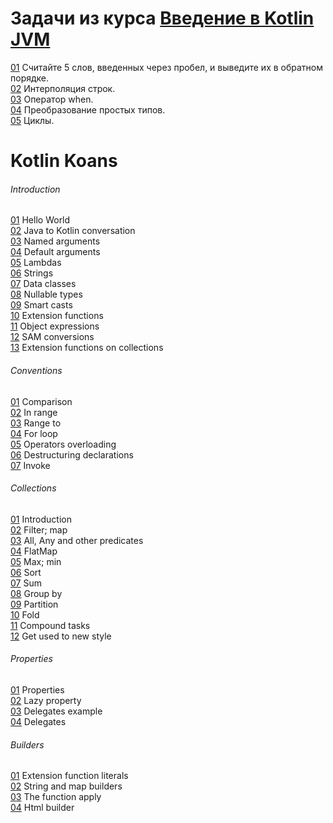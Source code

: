 # Задачи из курса [Введение в Kotlin JVM](https://stepik.org/course/5448)  
  
[01](introduction-to-kotlin-jvm/01_reverse_words_in_string.kt) Считайте 5 слов, введенных через пробел, и выведите их в обратном порядке.  
[02](introduction-to-kotlin-jvm/02_strings_interpolation.kt) Интерполяция строк.  
[03](introduction-to-kotlin-jvm/03_when.kt) Оператор when.  
[04](introduction-to-kotlin-jvm/04_basic_types_transformation.kt) Преобразование простых типов.  
[05](introduction-to-kotlin-jvm/05_loops.kt) Циклы.  
  
  
  
# Kotlin Koans  
  
###### Introduction  
[01](koans/1_Introduction/01_HelloWorld.kt) Hello World  
[02](koans/1_Introduction/02_JavaToKotlinConversation.kt) Java to Kotlin conversation  
[03](koans/1_Introduction/03_NamedArguments.kt) Named arguments  
[04](koans/1_Introduction/04_DefaultArguments.kt) Default arguments  
[05](koans/1_Introduction/05_Lambdas.kt) Lambdas  
[06](koans/1_Introduction/06_Strings.kt) Strings  
[07](koans/1_Introduction/07_DataClasses.kt) Data classes  
[08](koans/1_Introduction/08_NullableTypes.kt) Nullable types  
[09](koans/1_Introduction/09_SmartCasts.kt) Smart casts  
[10](koans/1_Introduction/10_ExtensionFunctions.kt) Extension functions  
[11](koans/1_Introduction/11_ObjectExpressions.kt) Object expressions  
[12](koans/1_Introduction/12_SAMconversions.kt) SAM conversions  
[13](koans/1_Introduction/13_ExtensionFunctionsOnCollections.kt) Extension functions on collections  
  
###### Conventions  
[01](koans/2_Conventions/01_Comparison.kt) Comparison  
[02](koans/2_Conventions/02_In_range.kt) In range  
[03](koans/2_Conventions/03_Range_to.kt) Range to  
[04](koans/2_Conventions/04_For_loop.kt) For loop  
[05](koans/2_Conventions/05_Operators_overloading.kt) Operators overloading  
[06](koans/2_Conventions/06_Destructuring_declarations.kt) Destructuring declarations  
[07](koans/2_Conventions/07_Invoke.kt) Invoke  
  
###### Collections  
[01](koans/3_Collections/01_Introduction.kt) Introduction  
[02](koans/3_Collections/02_Filter;_map.kt) Filter; map  
[03](koans/3_Collections/03_All,_Any_and_other_predicates.kt) All, Any and other predicates  
[04](koans/3_Collections/04_FlatMap.kt) FlatMap  
[05](koans/3_Collections/05_Max;_min.kt) Max; min  
[06](koans/3_Collections/06_Sort.kt) Sort  
[07](koans/3_Collections/07_Sum.kt) Sum  
[08](koans/3_Collections/08_GroupBy.kt) Group by  
[09](koans/3_Collections/09_Partition.kt) Partition  
[10](koans/3_Collections/10_Fold.kt) Fold  
[11](koans/3_Collections/11_Compound_tasks.kt) Compound tasks  
[12](koans/3_Collections/12_Get_used_to_new_style.kt) Get used to new style  
  
###### Properties  
[01](koans/4_Properties/1_Properties.kt) Properties  
[02](koans/4_Properties/2_Lazy_property.kt) Lazy property  
[03](koans/4_Properties/3_Delegates_example.kt) Delegates example  
[04](koans/4_Properties/4_Delegates.kt) Delegates  
  
###### Builders  
[01](koans/5_Builders/1_Extension_function_literals.kt) Extension function literals  
[02](koans/5_Builders/2_String_and_map_builders.kt) String and map builders  
[03](koans/5_Builders/3_The_function_apply.kt) The function apply  
[04](koans/5_Builders/4_Html_builder.kt) Html builder  
  